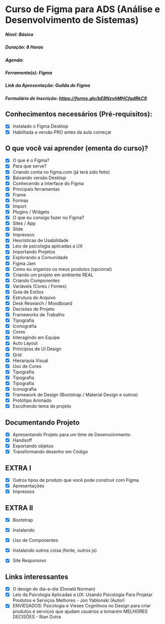 # Curso de Figma para ADS (Análise e Desenvolvimento de Sistemas)
##### Nível: Básico
##### Duração: 8 Horas
##### Agenda: 
##### Ferramenta(s): Figma
##### Link da Apresentação: Guilda de Figma
##### Formulário de Inscrição: https://forms.gle/bE8NzvhMHCfqdRkC9 

## Conhecimentos necessários (Pré-requisitos):
- [x] Instalado o Figma Desktop
- [x] Habilitada a versão PRO antes da aula começar

## O que você vai aprender (ementa do curso)?
- [x] O que é o Figma?
- [x] Para que serve?
- [x] Criando conta no figma.com (já terá sido feito)
- [x] Baixando versão Desktop
- [x] Conhecendo a Interface do Figma
- [x] Principais ferramentas
- [x] Frame
- [x] Formas
- [x] Import
- [x] Plugins / Widgets
- [x] O que eu consigo fazer no Figma?
- [x] Sites / App
- [x] Slide
- [x] Impressos
- [x] Heurísticas de Usabilidade
- [x] Leis de psicologia aplicadas a UX
- [x] Importando Projetos
- [x] Explorando a Comunidade
- [x] Figma Jam
- [x] Como eu organizo os meus produtos (opcional)
- [x] Criando um projeto em ambiente REAL
- [x] Criando Componentes
- [x] Variáveis (Cores / Fontes)
- [x] Guia de Estilos
- [x] Estrutura do Arquivo
- [x] Desk Research / Moodboard
- [x] Decisões de Projeto
- [x] Frameworks de Trabalho
- [x] Tipografia
- [x] Iconografia
- [x] Cores
- [x] Interagindo em Equipe
- [x] Auto Layout
- [x] Princípios de UI Design
- [x] Grid
- [x] Hierarquia Visual
- [x] Uso de Cores
- [x] Tipografia
- [x] Tipografia
- [x] Tipografia
- [x] Iconografia
- [x] Framework de Design (Bootstrap / Material Design e outros)
- [x] Protótipo Animado
- [x] Escolhendo tema de projeto

## Documentando Projeto
- [x] Apresentando Projeto para um time de Desenvolvimento
- [x] Handsoff
- [x] Exportando objetos
- [x] Transformando desenho em Código

## EXTRA I
- [x] Outros tipos de produto que você pode construir com Figma
- [x] Apresentações
- [x] Impressos

## EXTRA II
- [x] Bootstrap
- [x] Instalando
- [x] Uso de Componentes
- [x] Instalando outros coisa (fonte, outros js)
- [x] Site Responsivo


## Links interessantes
- [x] O design do dia-a-dia (Donald Norman)
- [x] Leis da Psicologia Aplicadas a UX: Usando Psicologia Para Projetar Produtos e Serviços Melhores - Jon Yablonski (Autor)
- [x] ENVIESADOS: Psicologia e Vieses Cognitivos no Design para criar produtos e serviços que ajudam usuários a tomarem MELHORES DECISÕES - Rian Dutra
